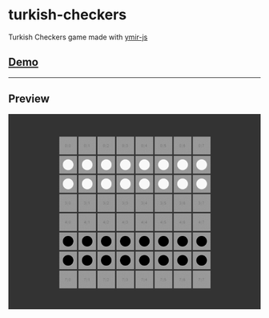 # turkish-checkers

Turkish Checkers game made with [ymir-js](https://github.com/aykutkardas/ymir-js)

## [Demo](https://turkish-checkers-demo.surge.sh/)

---

## Preview

![ymir-js](./preview.gif)
